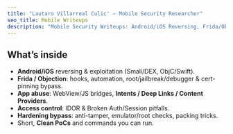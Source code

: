 ```yaml
---
title: "Lautaro Villarreal Culic' — Mobile Security Researcher"
seo_title: Mobile Writeups
description: "Mobile Security Writeups: Android/iOS Reversing, Frida/Objection, WebView/Intents/Providers abuse, Deep Links, IDORs, Smali, SSL pinning."
---
```


## What’s inside
- **Android/iOS** reversing & exploitation (Smali/DEX, ObjC/Swift).
- **Frida / Objection**: hooks, automation, root/jailbreak/debugger & cert-pinning bypass.
- **App abuse**: WebView/JS bridges, **Intents / Deep Links / Content Providers**.
- **Access control**: IDOR & Broken Auth/Session pitfalls.
- **Hardening bypass**: anti-tamper, emulator/root checks, packing tricks.
- Short, **Clean PoCs** and commands you can run.
